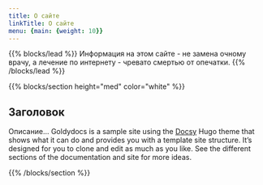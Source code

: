 ```yaml
---
title: O сайте
linkTitle: O cайте
menu: {main: {weight: 10}}
---
```


{{% blocks/lead %}}
Информация на этом сайте - не замена очному врачу, а лечение по интернету - чревато смертью от опечатки.
{{% /blocks/lead %}}

{{% blocks/section height="med" color="white" %}}

## Заголовок

Описание... Goldydocs is a sample site using the [Docsy](https://github.com/google/docsy)
Hugo theme that shows what it can do and provides you with a template site
structure. It’s designed for you to clone and edit as much as you like. See the
different sections of the documentation and site for more ideas.


{{% /blocks/section %}}
